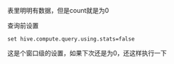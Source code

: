 表里明明有数据，但是count就是为0

查询前设置

```
set hive.compute.query.using.stats=false
```

这是个窗口级的设置，如果下次还是为0，还这样执行一下
